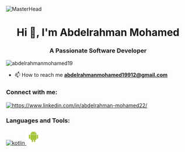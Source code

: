 ![MasterHead](https://1.bp.blogspot.com/-7A4WynwLsMw/XbBpCXG8fHI/AAAAAAAAMt4/uOa1bpLskYgrwGbllhSu2SDj_Mig8SXJQCLcBGAsYHQ/s1600/2000_600px.gif)

<h1 align="center">Hi 👋, I'm Abdelrahman Mohamed</h1>
<h3 align="center">A Passionate Software Developer</h3>
<p align="left"> <img src="https://komarev.com/ghpvc/?username=abdelrahmanmohamed19&label=Profile%20views&color=0e75b6&style=flat" alt="abdelrahmanmohamed19" /> </p>

- 📫 How to reach me **abdelrahmanmohamed19912@gmail.com**

<h3 align="left">Connect with me:</h3>
<p align="left">
<a href="https://www.linkedin.com/in/abdelrahmanmohamedd/" target="blank">
<img align="center" src="https://raw.githubusercontent.com/rahuldkjain/github-profile-readme-generator/master/src/images/icons/Social/linked-in-alt.svg" alt="https://www.linkedin.com/in/abdelrahman-mohamed22/" height="30" width="40" /></a>
</p>

<h3 align="left">Languages and Tools:</h3>
<p align="left">  <a href="https://kotlinlang.org" target="_blank" rel="noreferrer"> <img src="https://www.vectorlogo.zone/logos/kotlinlang/kotlinlang-icon.svg" alt="kotlin" width="40" height="40"/> </a> <a href="https://developer.android.com" target="_blank" rel="noreferrer"> <img src="https://raw.githubusercontent.com/devicons/devicon/master/icons/android/android-original-wordmark.svg" alt="android" width="40" height="40"/> </a> </p>



